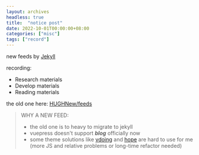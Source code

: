 ```yaml
---
layout: archives
headless: true
title:  "notice post"
date: 2022-10-01T00:00:00+08:00
categories: ["misc"]
tags: ["record"]
---
```

new feeds by [Jekyll][jekyll-gh]

recording:
- Research materials
- Develop materials
- Reading materials

<!--more-->

the old one here: [HUGHNew/feeds][old-feed]

> WHY A NEW FEED:
> - the old one is to heavy to migrate to jekyll
> - vuepress doesn't support ***blog*** officially now
> - some theme solutions like [vdoing][VP-Vdoing] and [hope][VP-Hope] are hard to use for me (more JS and relative problems or long-time refactor needed)

[jekyll-gh]:   https://github.com/jekyll/jekyll
[old-feed]: https://github.com/HUGHNew/feeds
[VP-Vdoing]: https://github.com/xugaoyi/vuepress-theme-vdoing
[VP-Hope]: https://vuepress-theme-hope.github.io/v2/zh/

